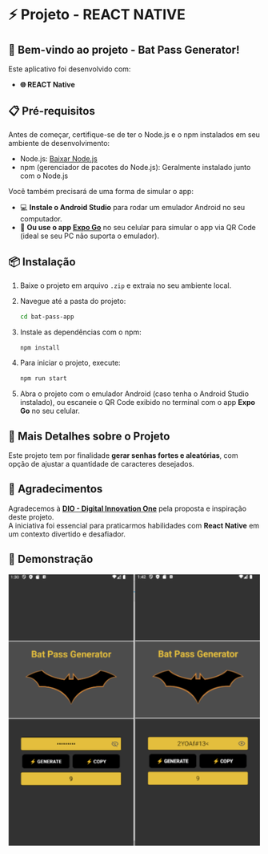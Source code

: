 # ⚡ Projeto - REACT NATIVE

## 🚀 Bem-vindo ao projeto - Bat Pass Generator!

Este aplicativo foi desenvolvido com:

- **🌐 REACT Native**

## 📋 Pré-requisitos

Antes de começar, certifique-se de ter o Node.js e o npm instalados em seu ambiente de desenvolvimento:

- Node.js: [Baixar Node.js](https://nodejs.org/)
- npm (gerenciador de pacotes do Node.js): Geralmente instalado junto com o Node.js

Você também precisará de uma forma de simular o app:

- 💻 **Instale o Android Studio** para rodar um emulador Android no seu computador.
- 📱 **Ou use o app [Expo Go](https://expo.dev/client)** no seu celular para simular o app via QR Code (ideal se seu PC não suporta o emulador).

## 📦 Instalação

1. Baixe o projeto em arquivo `.zip` e extraia no seu ambiente local.

2. Navegue até a pasta do projeto:

   ```bash
   cd bat-pass-app
   ```

3. Instale as dependências com o npm:

   ```bash
   npm install
   ```

4. Para iniciar o projeto, execute:

   ```bash
   npm run start
   ```

5. Abra o projeto com o emulador Android (caso tenha o Android Studio instalado), ou escaneie o QR Code exibido no terminal com o app **Expo Go** no seu celular.

## 🔐 Mais Detalhes sobre o Projeto

Este projeto tem por finalidade **gerar senhas fortes e aleatórias**, com opção de ajustar a quantidade de caracteres desejados.

## 🙌 Agradecimentos

Agradecemos à **[DIO - Digital Innovation One](https://www.dio.me/)** pela proposta e inspiração deste projeto.  
A iniciativa foi essencial para praticarmos habilidades com **React Native** em um contexto divertido e desafiador.

## 📸 Demonstração

![App](/assets/readme.png)
